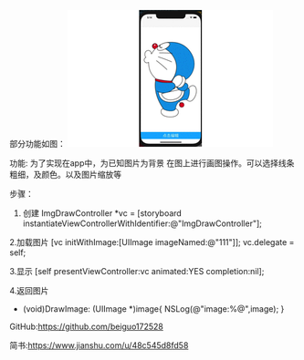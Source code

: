 部分功能如图：
 ![img](https://github.com/beiguo172528/DFDraw/blob/main/img/dfdrawGif.gif)
 
功能:
为了实现在app中，为已知图片为背景 在图上进行画图操作。可以选择线条粗细，及颜色。以及图片缩放等


步骤：
1. 创建
ImgDrawController *vc = [storyboard instantiateViewControllerWithIdentifier:@"ImgDrawController"];

2.加载图片
[vc initWithImage:[UIImage imageNamed:@"111"]];
vc.delegate = self;

3.显示
[self presentViewController:vc animated:YES completion:nil];

4.返回图片
- (void)DrawImage: (UIImage *)image{
    NSLog(@"image:%@",image);
}


GitHub:https://github.com/beiguo172528

简书:https://www.jianshu.com/u/48c545d8fd58
